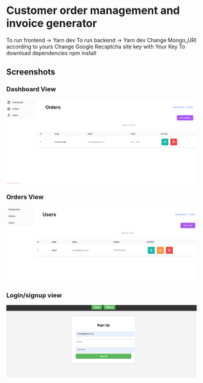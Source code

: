 # Customer order management and invoice generator
To run frontend -> Yarn dev
To run backend -> Yarn dev
Change Mongo_URI according to yours
Change Google Recaptcha site key with Your Key
To download dependencies
npm install 

## Screenshots

### Dashboard View
![Dashboard Screenshot](Screenshot%202025-05-29%20063037.png)

### Orders View
![Orders Screenshot](Screenshot%202025-05-29%20063049.png)

### Login/signup view
![Invoice Screenshot](Screenshot%202025-05-30%20123622.png)

